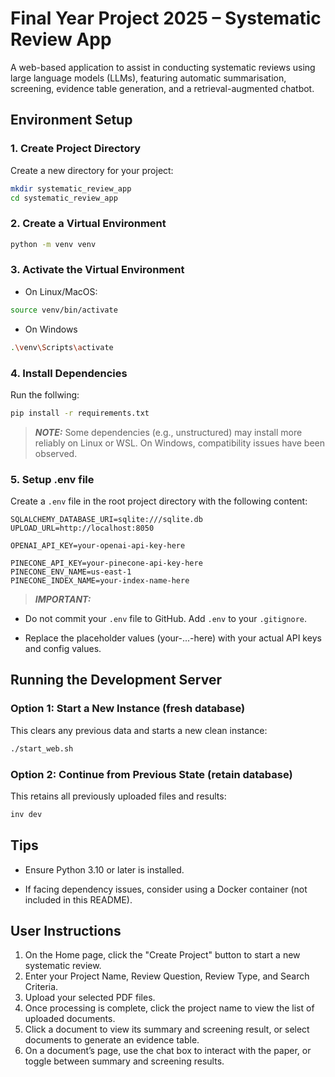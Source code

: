 # Final Year Project 2025 – Systematic Review App

A web-based application to assist in conducting systematic reviews using large language models (LLMs), featuring automatic summarisation, screening, evidence table generation, and a retrieval-augmented chatbot.

## Environment Setup

### 1. Create Project Directory

Create a new directory for your project:

```bash
mkdir systematic_review_app
cd systematic_review_app
```

### 2. Create a Virtual Environment

```bash
python -m venv venv
```

### 3. Activate the Virtual Environment

- On Linux/MacOS:

```bash
source venv/bin/activate
```

- On Windows

```bash
.\venv\Scripts\activate
```

### 4. Install Dependencies

Run the follwing:

```bash
pip install -r requirements.txt
```

> **_NOTE:_**  Some dependencies (e.g., unstructured) may install more reliably on Linux or WSL. On Windows, compatibility issues have been observed.

### 5. Setup .env file

Create a `.env` file in the root project directory with the following content:

```.env
SQLALCHEMY_DATABASE_URI=sqlite:///sqlite.db
UPLOAD_URL=http://localhost:8050

OPENAI_API_KEY=your-openai-api-key-here

PINECONE_API_KEY=your-pinecone-api-key-here
PINECONE_ENV_NAME=us-east-1
PINECONE_INDEX_NAME=your-index-name-here
```

> **_IMPORTANT:_**

- Do not commit your `.env` file to GitHub. Add `.env` to your `.gitignore`.

- Replace the placeholder values (your-...-here) with your actual API keys and config values.

## Running the Development Server

### Option 1: Start a New Instance (fresh database)

This clears any previous data and starts a new clean instance:

```bash
./start_web.sh
```

### Option 2: Continue from Previous State (retain database)

This retains all previously uploaded files and results:

```bash
inv dev
```

## Tips

- Ensure Python 3.10 or later is installed.

- If facing dependency issues, consider using a Docker container (not included in this README).

## User Instructions

1. On the Home page, click the "Create Project" button to start a new systematic review.
2. Enter your Project Name, Review Question, Review Type, and Search Criteria.
3. Upload your selected PDF files.
4. Once processing is complete, click the project name to view the list of uploaded documents.
5. Click a document to view its summary and screening result, or select documents to generate an evidence table.
6. On a document’s page, use the chat box to interact with the paper, or toggle between summary and screening results.

